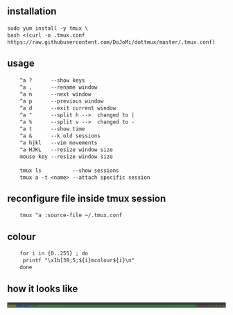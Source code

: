 
installation
-----
	sudo yum install -y tmux \
	bash <(curl -o .tmux.conf https://raw.githubusercontent.com/DoJoMi/dottmux/master/.tmux.conf)

usage
-----
        ^a ?      --show keys
        ^a ,      --rename window
        ^a n      --next window
        ^a p      --previous window
        ^a d      --exit current window
        ^a "      --split h -->  changed to |
        ^a %      --split v -->  changed to -
        ^a t      --show time
        ^a &      --k old sessions
        ^a hjkl   --vim movements
        ^a HJKL   --resize window size
        mouse key --resize window size
        
        tmux ls          --show sessions
        tmux a -t <name> --attach specific session

reconfigure file inside tmux session
------
        tmux ^a :source-file ~/.tmux.conf

colour
------
        for i in {0..255} ; do
         printf "\x1b[38;5;${i}mcolour${i}\n"
        done

how it looks like
------
![image](https://raw.githubusercontent.com/DoJoMi/dottmux/master/tmux.png)

